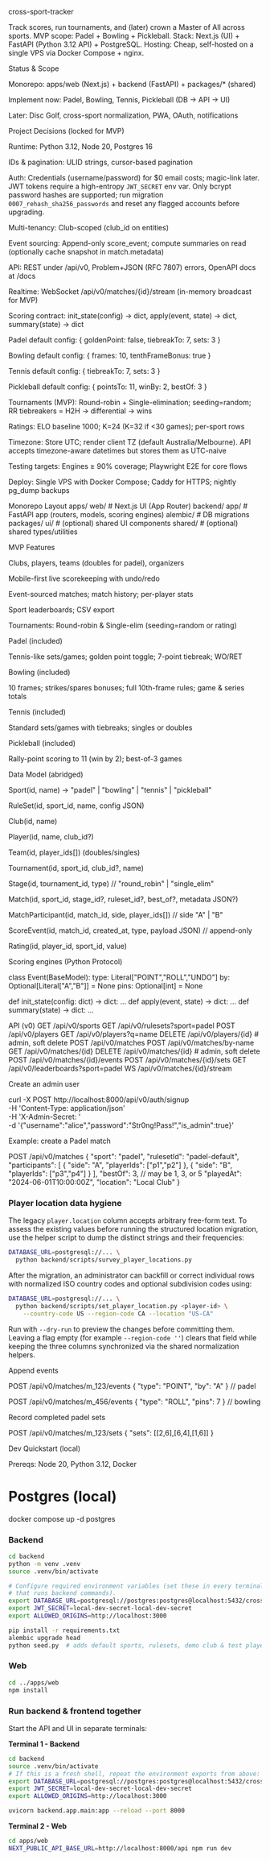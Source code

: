cross-sport-tracker

Track scores, run tournaments, and (later) crown a Master of All across sports.
MVP scope: Padel + Bowling + Pickleball.
Stack: Next.js (UI) + FastAPI (Python 3.12 API) + PostgreSQL.
Hosting: Cheap, self-hosted on a single VPS via Docker Compose + nginx.

Status & Scope

Monorepo: apps/web (Next.js) + backend (FastAPI) + packages/* (shared)

Implement now: Padel, Bowling, Tennis, Pickleball (DB → API → UI)

Later: Disc Golf, cross-sport normalization, PWA, OAuth, notifications

Project Decisions (locked for MVP)

Runtime: Python 3.12, Node 20, Postgres 16

IDs & pagination: ULID strings, cursor-based pagination

Auth: Credentials (username/password) for $0 email costs; magic-link later. JWT tokens require a high-entropy `JWT_SECRET` env var. Only bcrypt password hashes are supported; run migration `0007_rehash_sha256_passwords` and reset any flagged accounts before upgrading.

Multi-tenancy: Club-scoped (club_id on entities)

Event sourcing: Append-only score_event; compute summaries on read (optionally cache snapshot in match.metadata)

API: REST under /api/v0, Problem+JSON (RFC 7807) errors, OpenAPI docs at /docs

Realtime: WebSocket /api/v0/matches/{id}/stream (in-memory broadcast for MVP)

Scoring contract: init_state(config) → dict, apply(event, state) → dict, summary(state) → dict

Padel default config: { goldenPoint: false, tiebreakTo: 7, sets: 3 }

Bowling default config: { frames: 10, tenthFrameBonus: true }

Tennis default config: { tiebreakTo: 7, sets: 3 }

Pickleball default config: { pointsTo: 11, winBy: 2, bestOf: 3 }

Tournaments (MVP): Round-robin + Single-elimination; seeding=random; RR tiebreakers = H2H → differential → wins

Ratings: ELO baseline 1000; K=24 (K=32 if <30 games); per-sport rows

Timezone: Store UTC; render client TZ (default Australia/Melbourne). API accepts timezone-aware datetimes but stores them as UTC-naive

Testing targets: Engines ≥ 90% coverage; Playwright E2E for core flows

Deploy: Single VPS with Docker Compose; Caddy for HTTPS; nightly pg_dump backups

Monorepo Layout
apps/
  web/               # Next.js UI (App Router)
backend/
  app/               # FastAPI app (routers, models, scoring engines)
  alembic/           # DB migrations
packages/
  ui/                # (optional) shared UI components
  shared/            # (optional) shared types/utilities

MVP Features

Clubs, players, teams (doubles for padel), organizers

Mobile-first live scorekeeping with undo/redo

Event-sourced matches; match history; per-player stats

Sport leaderboards; CSV export

Tournaments: Round-robin & Single-elim (seeding=random or rating)

Padel (included)

Tennis-like sets/games; golden point toggle; 7-point tiebreak; WO/RET

Bowling (included)

10 frames; strikes/spares bonuses; full 10th-frame rules; game & series totals

Tennis (included)

Standard sets/games with tiebreaks; singles or doubles

Pickleball (included)

Rally-point scoring to 11 (win by 2); best-of-3 games

Data Model (abridged)

Sport(id, name) → "padel" | "bowling" | "tennis" | "pickleball"

RuleSet(id, sport_id, name, config JSON)

Club(id, name)

Player(id, name, club_id?)

Team(id, player_ids[]) (doubles/singles)

Tournament(id, sport_id, club_id?, name)

Stage(id, tournament_id, type) // "round_robin" | "single_elim"

Match(id, sport_id, stage_id?, ruleset_id?, best_of?, metadata JSON?)

MatchParticipant(id, match_id, side, player_ids[]) // side "A" | "B"

ScoreEvent(id, match_id, created_at, type, payload JSON) // append-only

Rating(id, player_id, sport_id, value)

Scoring engines (Python Protocol)

class Event(BaseModel):
    type: Literal["POINT","ROLL","UNDO"]
    by: Optional[Literal["A","B"]] = None
    pins: Optional[int] = None

def init_state(config: dict) -> dict: ...
def apply(event, state) -> dict: ...
def summary(state) -> dict: ...

API (v0)
GET  /api/v0/sports
GET  /api/v0/rulesets?sport=padel
POST /api/v0/players
GET  /api/v0/players?q=name
DELETE /api/v0/players/{id}  # admin, soft delete
POST /api/v0/matches
POST /api/v0/matches/by-name
GET  /api/v0/matches/{id}
DELETE /api/v0/matches/{id}  # admin, soft delete
POST /api/v0/matches/{id}/events
POST /api/v0/matches/{id}/sets
GET  /api/v0/leaderboards?sport=padel
WS   /api/v0/matches/{id}/stream

Create an admin user

curl -X POST http://localhost:8000/api/v0/auth/signup \
  -H 'Content-Type: application/json' \
  -H 'X-Admin-Secret: <admin-secret>' \
  -d '{"username":"alice","password":"Str0ng!Pass!","is_admin":true}'

Example: create a Padel match

POST /api/v0/matches
{
  "sport": "padel",
  "rulesetId": "padel-default",
  "participants": [
    { "side": "A", "playerIds": ["p1","p2"] },
    { "side": "B", "playerIds": ["p3","p4"] }
  ],
  "bestOf": 3, // may be 1, 3, or 5
  "playedAt": "2024-06-01T10:00:00Z",
  "location": "Local Club"
}

### Player location data hygiene

The legacy `player.location` column accepts arbitrary free-form text. To assess
the existing values before running the structured location migration, use the
helper script to dump the distinct strings and their frequencies:

```bash
DATABASE_URL=postgresql://... \
  python backend/scripts/survey_player_locations.py
```

After the migration, an administrator can backfill or correct individual rows
with normalized ISO country codes and optional subdivision codes using:

```bash
DATABASE_URL=postgresql://... \
  python backend/scripts/set_player_location.py <player-id> \
    --country-code US --region-code CA --location "US-CA"
```

Run with `--dry-run` to preview the changes before committing them. Leaving a
flag empty (for example `--region-code ''`) clears that field while keeping the
three columns synchronized via the shared normalization helpers.

Append events

POST /api/v0/matches/m_123/events
{ "type": "POINT", "by": "A" }    // padel

POST /api/v0/matches/m_456/events
{ "type": "ROLL", "pins": 7 }     // bowling

Record completed padel sets

POST /api/v0/matches/m_123/sets
{ "sets": [[2,6],[6,4],[1,6]] }

Dev Quickstart (local)

Prereqs: Node 20, Python 3.12, Docker

# Postgres (local)
docker compose up -d postgres

### Backend
```bash
cd backend
python -m venv .venv
source .venv/bin/activate

# Configure required environment variables (set these in every terminal
# that runs backend commands).
export DATABASE_URL=postgresql://postgres:postgres@localhost:5432/crosssport
export JWT_SECRET=local-dev-secret-local-dev-secret
export ALLOWED_ORIGINS=http://localhost:3000

pip install -r requirements.txt
alembic upgrade head
python seed.py  # adds default sports, rulesets, demo club & test players
```

### Web
```bash
cd ../apps/web
npm install
```

### Run backend & frontend together
Start the API and UI in separate terminals:

**Terminal 1 - Backend**
```bash
cd backend
source .venv/bin/activate
# If this is a fresh shell, repeat the environment exports from above:
export DATABASE_URL=postgresql://postgres:postgres@localhost:5432/crosssport
export JWT_SECRET=local-dev-secret-local-dev-secret
export ALLOWED_ORIGINS=http://localhost:3000

uvicorn backend.app.main:app --reload --port 8000
```

**Terminal 2 - Web**
```bash
cd apps/web
NEXT_PUBLIC_API_BASE_URL=http://localhost:8000/api npm run dev
```

